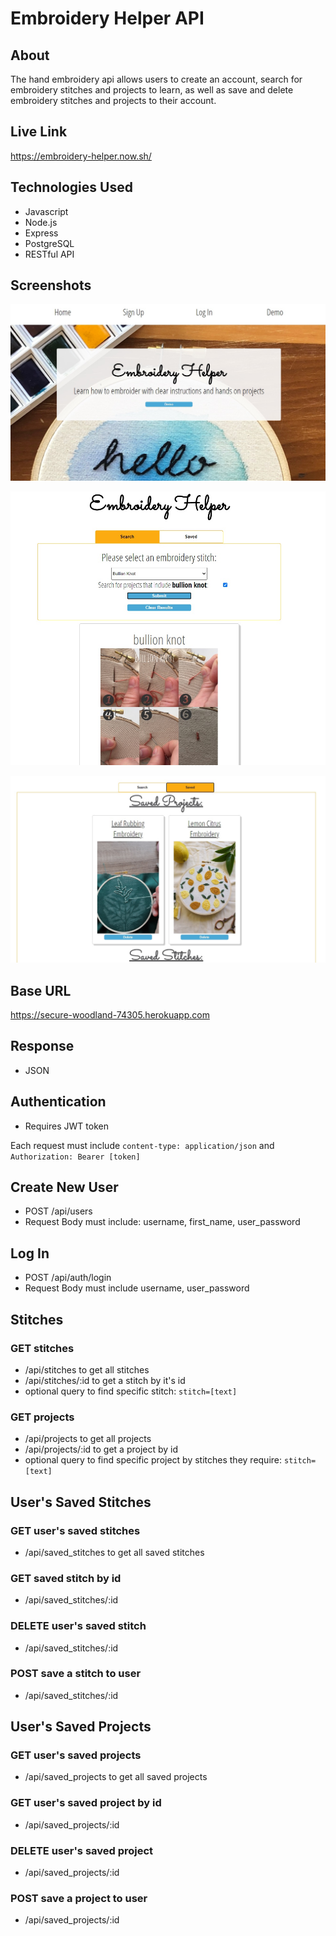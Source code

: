 # Embroidery Helper API

## About
The hand embroidery api allows users to create an account, search for embroidery stitches and projects to learn, as well as save and delete embroidery stitches and projects to their account. 

## Live Link
https://embroidery-helper.now.sh/


## Technologies Used
* Javascript
* Node.js
* Express
* PostgreSQL
* RESTful API

## Screenshots

![ home screen](./src/img/home-screen.jpg)

![ search results screen](./src/img/search-results.jpg)

![ saved projects and stitches screen](./src/img/saved-projects-and-stitches.jpg)

## Base URL
https://secure-woodland-74305.herokuapp.com


## Response
* JSON

## Authentication
* Requires JWT token

Each request must include  `content-type: application/json` and `Authorization: Bearer [token]`

## Create New User
* POST /api/users
* Request Body must include: username, first_name, user_password 

## Log In
* POST /api/auth/login
* Request Body must include username, user_password

## Stitches

### GET stitches
* /api/stitches to get all stitches
* /api/stitches/:id to get a stitch by it's id
* optional query to find specific stitch: `stitch=[text]`

### GET projects 
* /api/projects to get all projects
* /api/projects/:id to get a project by id
* optional query to find specific project by stitches they require: `stitch=[text]`

## User's Saved Stitches

### GET user's saved stitches
* /api/saved_stitches to get all saved stitches

### GET saved stitch by id
* /api/saved_stitches/:id

### DELETE user's saved stitch
* /api/saved_stitches/:id

### POST save a stitch to user
* /api/saved_stitches/:id

## User's Saved Projects 

### GET user's saved projects
* /api/saved_projects to get all saved projects

### GET user's saved project by id
* /api/saved_projects/:id

### DELETE user's saved project
* /api/saved_projects/:id

### POST save a project to user
* /api/saved_projects/:id
